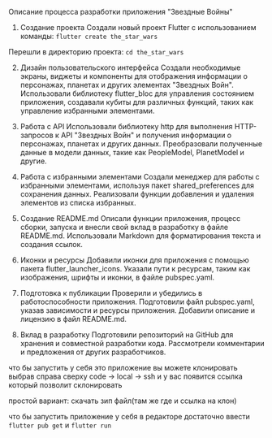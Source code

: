Описание процесса разработки приложения "Звездные Войны"

1. Создание проекта
Создали новый проект Flutter с использованием команды: ```flutter create the_star_wars```

Перешли в директорию проекта: ```cd the_star_wars```

2. Дизайн пользовательского интерфейса
Создали необходимые экраны, виджеты и компоненты для отображения информации о персонажах, планетах и других элементах "Звездных Войн".
Использовали библиотеку flutter_bloc для управления состоянием приложения, создавали кубиты для различных функций, таких как управление избранными элементами.

3. Работа с API
Использовали библиотеку http для выполнения HTTP-запросов к API "Звездных Войн" и получения информации о персонажах, планетах и других данных.
Преобразовали полученные данные в модели данных, такие как PeopleModel, PlanetModel и другие.

4. Работа с избранными элементами
Создали менеджер для работы с избранными элементами, используя пакет shared_preferences для сохранения данных.
Реализовали функции добавления и удаления элементов из списка избранных.

5. Создание README.md
Описали функции приложения, процесс сборки, запуска и внесли свой вклад в разработку в файле README.md.
Использовали Markdown для форматирования текста и создания ссылок.

6. Иконки и ресурсы
Добавили иконки для приложения с помощью пакета flutter_launcher_icons.
Указали пути к ресурсам, таким как изображения, шрифты и иконки, в файле pubspec.yaml.

7. Подготовка к публикации
Проверили и убедились в работоспособности приложения.
Подготовили файл pubspec.yaml, указав зависимости и ресурсы приложения.
Добавили описание и лицензию в файл README.md.

8. Вклад в разработку
Подготовили репозиторий на GitHub для хранения и совместной разработки кода.
Рассмотрели комментарии и предложения от других разработчиков.


что бы запустить у себя это приложение вы можете клонировать выбрав справа сверху code -> local -> ssh и у вас появится ссылка который позволит склонировать

простой вариант: скачать зип файл(там же где и ссылка на клон)

что бы запустить приложение у себя в редакторе достаточно ввести ```flutter pub get``` и ```flutter run```

